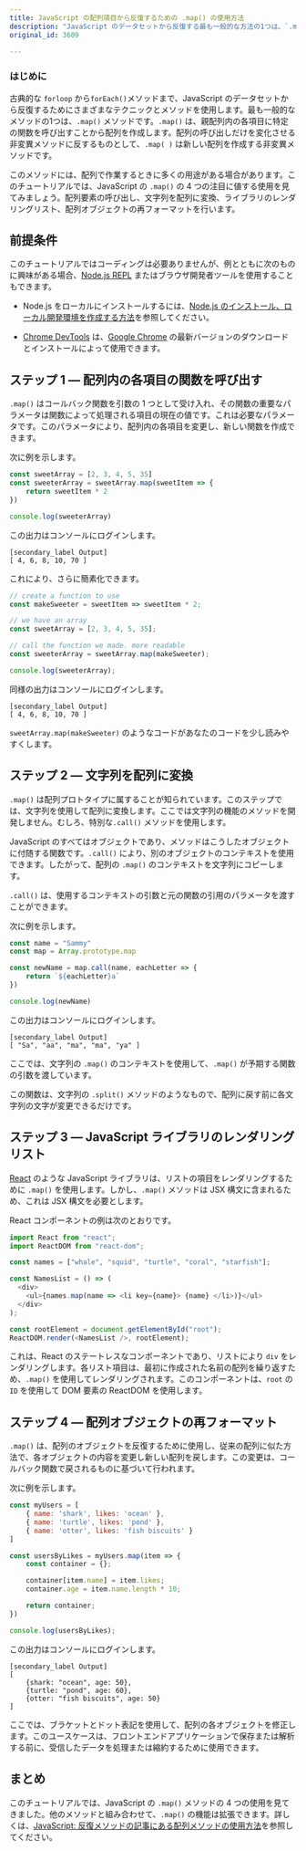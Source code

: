 ```yaml
---
title: JavaScript の配列項目から反復するための .map() の使用方法
description: "JavaScript のデータセットから反復する最も一般的な方法の1つは、`.map()` メソッドです。 `.map() `は、親配列内の各項目に特定の関数の呼び出しから配列を作成します。 `.map()` は元の変更ではなく、新しい配列を作成する非変異メソッドです。このチュートリアルでは、JavaScript の  `.map()` の 4 つの注目に値する使用を見てみましょう。配列要素の呼び出し、文字列を配列に変換、ライブラリのレンダリングリスト、配列オブジェクトの再フォーマットを行います。"
original_id: 3609

---
```


### はじめに

古典的な `forloop` から` forEach() `メソッドまで、JavaScript のデータセットから反復するためにさまざまなテクニックとメソッドを使用します。最も一般的なメソッドの1つは、`.map()` メソッドです。`.map()` は、親配列内の各項目に特定の関数を呼び出すことから配列を作成します。配列の呼び出しだけを変化させる非変異メソッドに反するものとして、`.map( )` は新しい配列を作成する非変異メソッドです。

このメソッドには、配列で作業するときに多くの用途がある場合があります。このチュートリアルでは、JavaScript の `.map()` の 4 つの注目に値する使用を見てみましょう。配列要素の呼び出し、文字列を配列に変換、ライブラリのレンダリングリスト、配列オブジェクトの再フォーマットを行います。

## 前提条件

このチュートリアルではコーディングは必要ありませんが、例とともに次のものに興味がある場合、[Node.js REPL](https://nodejs.dev/how-to-use-the-nodejs-repl) またはブラウザ開発者ツールを使用することもできます。

* Node.js をローカルにインストールするには、[Node.js のインストール、ローカル開発環境を作成する方法](https://www.digitalocean.com/community/tutorial_series/how-to-install-node-js-and-create-a-local-development-environment)を参照してください。

* [Chrome DevTools](https://developers.google.com/web/tools/chrome-devtools/console/javascript) は、[Google Chrome](https://www.google.com/chrome/) の最新バージョンのダウンロードとインストールによって使用できます。


## ステップ 1 — 配列内の各項目の関数を呼び出す

`.map()` はコールバック関数を引数の 1 つとして受け入れ、その関数の重要なパラメータは関数によって処理される項目の現在の値です。これは必要なパラメータです。このパラメータにより、配列内の各項目を変更し、新しい関数を作成できます。

次に例を示します。

```js
const sweetArray = [2, 3, 4, 5, 35]
const sweeterArray = sweetArray.map(sweetItem => {
    return sweetItem * 2
})

console.log(sweeterArray)
```

この出力はコンソールにログインします。

```
[secondary_label Output]
[ 4, 6, 8, 10, 70 ]
```

これにより、さらに簡素化できます。

```js
// create a function to use
const makeSweeter = sweetItem => sweetItem * 2;

// we have an array
const sweetArray = [2, 3, 4, 5, 35];

// call the function we made. more readable
const sweeterArray = sweetArray.map(makeSweeter);

console.log(sweeterArray);
```

同様の出力はコンソールにログインします。

```
[secondary_label Output]
[ 4, 6, 8, 10, 70 ]
```

`sweetArray.map(makeSweeter)` のようなコードがあなたのコードを少し読みやすくします。

## ステップ 2 — 文字列を配列に変換

`.map()` は配列プロトタイプに属することが知られています。このステップでは、文字列を使用して配列に変換します。ここでは文字列の機能のメソッドを開発しません。むしろ、特別な`.call()` メソッドを使用します。

JavaScript のすべてはオブジェクトであり、メソッドはこうしたオブジェクトに付随する関数です。`.call()` により、別のオブジェクトのコンテキストを使用できます。したがって、配列の `.map()` のコンテキストを文字列にコピーします。

`.call()` は、使用するコンテキストの引数と元の関数の引用のパラメータを渡すことができます。

次に例を示します。

```js
const name = "Sammy"
const map = Array.prototype.map

const newName = map.call(name, eachLetter => {
    return `${eachLetter}a`
})

console.log(newName)
```

この出力はコンソールにログインします。

```command
[secondary_label Output]
[ "Sa", "aa", "ma", "ma", "ya" ]
```

ここでは、文字列の `.map()` のコンテキストを使用して、`.map()` が予期する関数の引数を渡しています。

この関数は、文字列の `.split()` メソッドのようなもので、配列に戻す前に各文字列の文字が変更できるだけです。

## ステップ 3 — JavaScript ライブラリのレンダリングリスト

[React](https://reactjs.org/) のような JavaScript ライブラリは、リストの項目をレンダリングするために  `.map()` を使用します。しかし、`.map()` メソッドは JSX 構文に含まれるため、これは JSX 構文を必要とします。

React コンポーネントの例は次のとおりです。

```js
import React from "react";
import ReactDOM from "react-dom";

const names = ["whale", "squid", "turtle", "coral", "starfish"];

const NamesList = () => (
  <div>
    <ul>{names.map(name => <li key={name}> {name} </li>)}</ul>
  </div>
);

const rootElement = document.getElementById("root");
ReactDOM.render(<NamesList />, rootElement);
```

これは、React のステートレスなコンポーネントであり、リストにより `div` をレンダリングします。各リスト項目は、最初に作成された名前の配列を繰り返すため、`.map()` を使用してレンダリングされます。このコンポーネントは、`root` の `ID` を使用して DOM 要素の ReactDOM を使用します。

## ステップ 4 — 配列オブジェクトの再フォーマット

`.map()` は、配列のオブジェクトを反復するために使用し、従来の配列に似た方法で、各オブジェクトの内容を変更し新しい配列を戻します。この変更は、コールバック関数で戻されるものに基づいて行われます。

次に例を示します。

```js
const myUsers = [
    { name: 'shark', likes: 'ocean' },
    { name: 'turtle', likes: 'pond' },
    { name: 'otter', likes: 'fish biscuits' }
]

const usersByLikes = myUsers.map(item => {
    const container = {};

    container[item.name] = item.likes;
    container.age = item.name.length * 10;

    return container;
})

console.log(usersByLikes);
```

この出力はコンソールにログインします。

```
[secondary_label Output]
[
    {shark: "ocean", age: 50},
    {turtle: "pond", age: 60},
    {otter: "fish biscuits", age: 50}
]
```

ここでは、ブラケットとドット表記を使用して、配列の各オブジェクトを修正します。このユースケースは、フロントエンドアプリケーションで保存または解析する前に、受信したデータを処理または縮約するために使用できます。

## まとめ

このチュートリアルでは、JavaScript の  `.map()` メソッドの 4 つの使用を見てきました。他のメソッドと組み合わせて、`.map()` の機能は拡張できます。詳しくは、[JavaScript: 反復メソッドの記事にある配列メソッドの使用方法](https://www.digitalocean.com/community/tutorials/how-to-use-array-methods-in-javascript-iteration-methods)を参照してください。